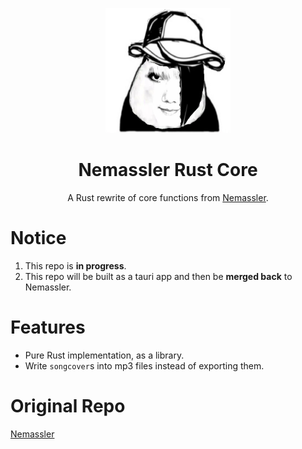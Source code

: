 <p align="center">
  <img src="./.github/nmsl.png" width="200" height="200"/>
</p>

<h1 align="center">Nemassler Rust Core</h1>
<p align="center">
  A Rust rewrite of core functions from <a href="https://github.com/Vincent-the-gamer/Nemassler" target="_blank">Nemassler</a>.
</p>

# Notice
1. This repo is **in progress**.
2. This repo will be built as a tauri app and then be **merged back** to Nemassler.

# Features
- Pure Rust implementation, as a library.
- Write `songcover`s into mp3 files instead of exporting them.

# Original Repo
[Nemassler](https://github.com/Vincent-the-gamer/Nemassler)